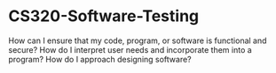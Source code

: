 # CS320-Software-Testing

How can I ensure that my code, program, or software is functional and secure?
How do I interpret user needs and incorporate them into a program?
How do I approach designing software?
